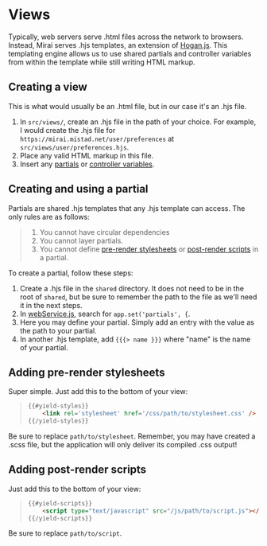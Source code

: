 Views
===

Typically, web servers serve .html files across the network to browsers. Instead, Mirai serves .hjs templates, an extension of [Hogan.js](https://twitter.github.io/hogan.js/). This templating engine allows us to use shared partials and controller variables from within the template while still writing HTML markup.

## Creating a view

This is what would usually be an .html file, but in our case it's an .hjs file.

1. In `src/views/`, create an .hjs file in the path of your choice. For example, I would create the .hjs file for `https://mirai.mistad.net/user/preferences` at `src/views/user/preferences.hjs`.
2. Place any valid HTML markup in this file.
3. Insert any [partials]() or [controller variables]().

## Creating and using a partial

Partials are shared .hjs templates that any .hjs template can access. The only rules are as follows:
> 1. You cannot have circular dependencies
> 2. You cannot layer partials.
> 3. You cannot define [pre-render stylesheets]() or [post-render scripts]() in a partial.

To create a partial, follow these steps:

1. Create a .hjs file in the `shared` directory. It does not need to be in the root of `shared`, but be sure to remember the path to the file as we'll need it in the next steps.
2. In [webService.js](https://github.com/itsmistad/Mirai/blob/develop/src/services/webService.js), search for `app.set('partials', {`.
3. Here you may define your partial. Simply add an entry with the value as the path to your partial.
4. In another .hjs template, add `{{{> name }}}` where "name" is the name of your partial.

## Adding pre-render stylesheets

Super simple. Just add this to the bottom of your view:

> ```html
> {{#yield-styles}}
>     <link rel='stylesheet' href='/css/path/to/stylesheet.css' />
> {{/yield-styles}}
> ```

Be sure to replace `path/to/stylesheet`. Remember, you may have created a .scss file, but the application will only deliver its compiled .css output!

## Adding post-render scripts

Just add this to the bottom of your view:

> ```html
> {{#yield-scripts}}
>     <script type="text/javascript" src="/js/path/to/script.js"></script>
> {{/yield-scripts}}
> ```

Be sure to replace `path/to/script`.

